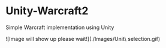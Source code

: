 # Unity-Warcraft2
Simple Warcraft implementation using Unity

![Image will show up please wait!](./Images/Unit\ selection.gif)
